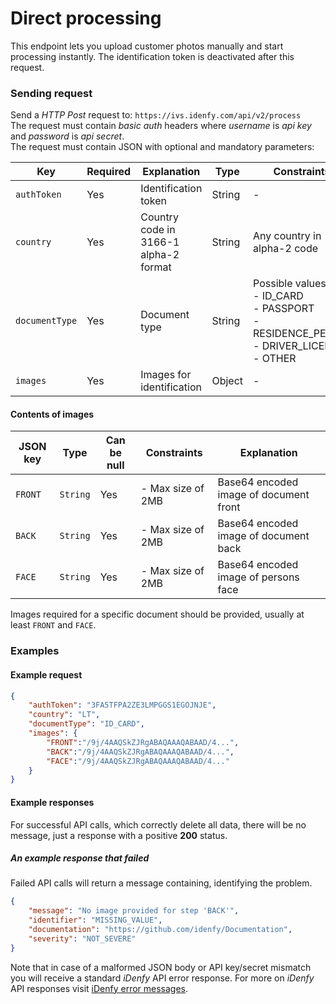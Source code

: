 # Direct processing

This endpoint lets you upload customer photos manually and start processing instantly. The identification token is deactivated after this request.

### Sending request
Send a *HTTP Post* request to: `https://ivs.idenfy.com/api/v2/process`<br>
The request must contain *basic auth* headers where *username* is *api key* and *password* is *api secret*.<br>
The request must contain JSON with optional and mandatory parameters:

|      Key       | Required |              Explanation              |  Type  |                                     Constraints<img width=/>                                     |
| -------------- | -------- | ------------------------------------- | ------ | ------------------------------------------------------------------------------------------------ |
| `authToken`    | Yes      | Identification token                  | String | -                                                                                                |
| `country`      | Yes      | Country code in 3166-1 alpha-2 format | String | Any country in alpha-2 code                                                                      |
| `documentType` | Yes      | Document type                         | String | Possible values:<br>- ID_CARD<br>- PASSPORT<br>- RESIDENCE_PERMIT<br>- DRIVER_LICENSE<br>- OTHER |
| `images`       | Yes      | Images for identification             | Object | -                                                                                                |

#### Contents of images

| JSON key |   Type   | Can be null |    Constraints    |              Explanation               |
| -------- | -------- | ----------- | ----------------- | -------------------------------------- |
| `FRONT`  | `String` | Yes         | - Max size of 2MB | Base64 encoded image of document front |
| `BACK`   | `String` | Yes         | - Max size of 2MB | Base64 encoded image of document back  |
| `FACE`   | `String` | Yes         | - Max size of 2MB | Base64 encoded image of persons face   |

Images required for a specific document should be provided, usually at least `FRONT` and `FACE`.

### Examples
#### Example request

```json
{
    "authToken": "3FA5TFPA2ZE3LMPGGS1EGOJNJE",
    "country": "LT",
    "documentType": "ID_CARD",
    "images": {
        "FRONT":"/9j/4AAQSkZJRgABAQAAAQABAAD/4...",
        "BACK":"/9j/4AAQSkZJRgABAQAAAQABAAD/4...",
        "FACE":"/9j/4AAQSkZJRgABAQAAAQABAAD/4..."
    }
}
```

#### Example responses
For successful API calls, which correctly delete all data, there will be no message, just a response with a positive **200** status.


##### An example response that failed
Failed API calls will return a message containing, identifying the problem.

```json
{
    "message": "No image provided for step 'BACK'",
    "identifier": "MISSING_VALUE",
    "documentation": "https://github.com/idenfy/Documentation",
    "severity": "NOT_SEVERE"
}
```
Note that in case of a malformed JSON body or API key/secret mismatch you will receive a standard *iDenfy* API error response. For more on *iDenfy* API responses visit [iDenfy error messages](https://github.com/idenfy/Documentation/blob/master/pages/StandardErrorMessages.md).